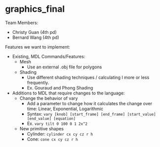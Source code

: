 # graphics_final

Team Members:
* Christy Guan (4th pd)
* Bernard Wang (4th pd)

Features we want to implement:
* Existing, MDL Commands/Features:
  * Mesh
    * Use an external .obj file for polygons
  * Shading
    * Use different shading techniques / calculating I more or less frequently.
    * Ex. Gouraud and Phong Shading
* Additions to MDL that require changes to the language:
  * Change the behavior of vary
    * Add a parameter to change how it calculates the change over time: Linear, Exponential, Logarithmic
    * Syntax: `vary [knob] [start_frame] [end_frame] [start_value] [end_value] [equation]`
    * Ex. `vary tilt 0 100 0 1 2x^2`
  * New primitive shapes
    * Cylinder: `cylinder cx cy cz r h`
    * Cone: `cone cx cy cz r h`
